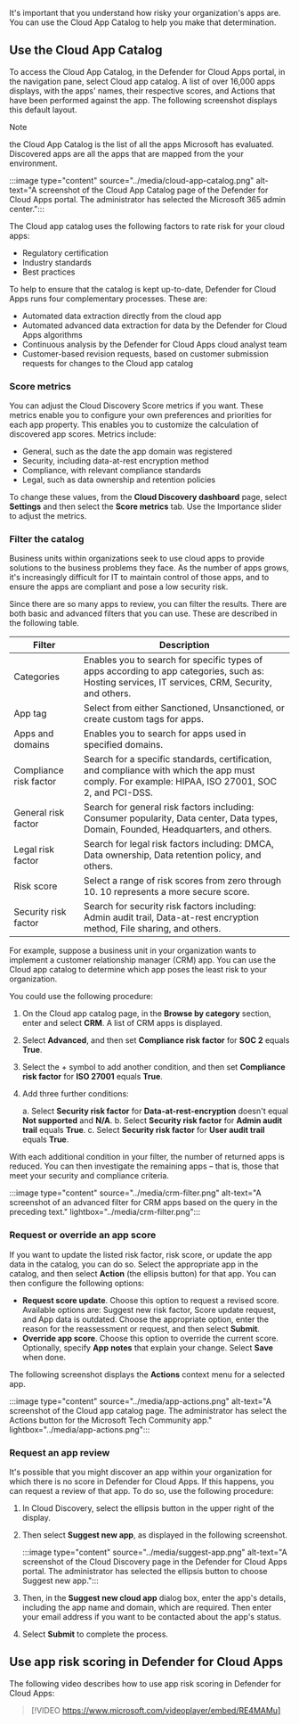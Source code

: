 It's important that you understand how risky your organization's apps are. You can use the Cloud App Catalog to help you make that determination.

## Use the Cloud App Catalog

To access the Cloud App Catalog, in the Defender for Cloud Apps portal, in the navigation pane, select Cloud app catalog. A list of over 16,000 apps displays, with the apps' names, their respective scores, and Actions that have been performed against the app. The following screenshot displays this default layout.

> [!NOTE]
> the Cloud App Catalog is the list of all the apps Microsoft has evaluated. Discovered apps are all the apps that are mapped from the your environment.

:::image type="content" source="../media/cloud-app-catalog.png" alt-text="A screenshot of the Cloud App Catalog page of the Defender for Cloud Apps portal. The administrator has selected the Microsoft 365 admin center.":::

The Cloud app catalog uses the following factors to rate risk for your cloud apps:

- Regulatory certification
- Industry standards
- Best practices

To help to ensure that the catalog is kept up-to-date, Defender for Cloud Apps runs four complementary processes. These are:

- Automated data extraction directly from the cloud app
- Automated advanced data extraction for data by the Defender for Cloud Apps algorithms
- Continuous analysis by the Defender for Cloud Apps cloud analyst team
- Customer-based revision requests, based on customer submission requests for changes to the Cloud app catalog

### Score metrics

You can adjust the Cloud Discovery Score metrics if you want. These metrics enable you to configure your own preferences and priorities for each app property. This enables you to customize the calculation of discovered app scores. Metrics include:

- General, such as the date the app domain was registered
- Security, including data-at-rest encryption method
- Compliance, with relevant compliance standards
- Legal, such as data ownership and retention policies

To change these values, from the **Cloud Discovery dashboard** page, select **Settings** and then select the **Score metrics** tab. Use the Importance slider to adjust the metrics.

### Filter the catalog

Business units within organizations seek to use cloud apps to provide solutions to the business problems they face. As the number of apps grows, it's increasingly difficult for IT to maintain control of those apps, and to ensure the apps are compliant and pose a low security risk.

Since there are so many apps to review, you can filter the results. There are both basic and advanced filters that you can use. These are described in the following table.

| Filter                  | Description                                                  |
| ----------------------- | ------------------------------------------------------------ |
| Categories              | Enables you  to search for specific types of apps according to app categories, such as:  Hosting services, IT services, CRM, Security, and others. |
| App tag                 | Select from  either Sanctioned, Unsanctioned, or create custom tags for apps. |
| Apps and  domains       | Enables you  to search for apps used in specified domains.   |
| Compliance  risk factor | Search for a  specific standards, certification, and compliance with which the app must  comply. For example: HIPAA, ISO 27001, SOC 2, and PCI-DSS. |
| General risk  factor    | Search for  general risk factors including: Consumer popularity, Data center, Data types,  Domain, Founded, Headquarters, and others. |
| Legal risk  factor      | Search for  legal risk factors including: DMCA, Data ownership, Data retention policy, and others. |
| Risk score              | Select a  range of risk scores from zero through 10. 10 represents a more secure  score. |
| Security risk  factor   | Search for  security risk factors including: Admin audit trail, Data-at-rest encryption  method, File sharing, and others. |

For example, suppose a business unit in your organization wants to implement a customer relationship manager (CRM) app. You can use the Cloud app catalog to determine which app poses the least risk to your organization.

You could use the following procedure:

1. On the Cloud app catalog page, in the **Browse by category** section, enter and select **CRM**. A list of CRM apps is displayed.
2. Select **Advanced**, and then set **Compliance risk factor** for **SOC 2** equals **True**.
3. Select the + symbol to add another condition, and then set **Compliance risk factor** for **ISO 27001** equals **True**.
4. Add three further conditions:

    a. Select **Security risk factor** for **Data-at-rest-encryption** doesn't equal **Not supported** and **N/A**.
    b. Select **Security risk factor** for **Admin audit trail** equals **True**.
    c. Select **Security risk factor** for **User audit trail** equals **True**.

With each additional condition in your filter, the number of returned apps is reduced. You can then investigate the remaining apps – that is, those that meet your security and compliance criteria.

:::image type="content" source="../media/crm-filter.png" alt-text="A screenshot of an advanced filter for CRM apps based on the query in the preceding text." lightbox="../media/crm-filter.png":::

### Request or override an app score

If you want to update the listed risk factor, risk score, or update the app data in the catalog, you can do so. Select the appropriate app in the catalog, and then select **Action** (the ellipsis button) for that app. You can then configure the following options:

- **Request score update**. Choose this option to request a revised score. Available options are: Suggest new risk factor, Score update request, and App data is outdated. Choose the appropriate option, enter the reason for the reassessment or request, and then select **Submit**.
- **Override app score**. Choose this option to override the current score. Optionally, specify **App** **notes** that explain your change. Select **Save** when done.

The following screenshot displays the **Actions** context menu for a selected app.

:::image type="content" source="../media/app-actions.png" alt-text="A screenshot of the Cloud app catalog page. The administrator has select the Actions button for the Microsoft Tech Community app." lightbox="../media/app-actions.png":::

### Request an app review

It's possible that you might discover an app within your organization for which there is no score in Defender for Cloud Apps. If this happens, you can request a review of that app. To do so, use the following procedure:

1. In Cloud Discovery, select the ellipsis button in the upper right of the display.

2. Then select **Suggest new app**, as displayed in the following screenshot.

    :::image type="content" source="../media/suggest-app.png" alt-text="A screenshot of the Cloud Discovery page in the Defender for Cloud Apps portal. The administrator has selected the ellipsis button to choose Suggest new app.":::

3. Then, in the **Suggest new cloud app** dialog box, enter the app's details, including the app name and domain, which are required. Then enter your email address if you want to be contacted about the app's status.
4. Select **Submit** to complete the process.

## Use app risk scoring in Defender for Cloud Apps

The following video describes how to use app risk scoring in Defender for Cloud Apps:

>[!VIDEO https://www.microsoft.com/videoplayer/embed/RE4MAMu]

